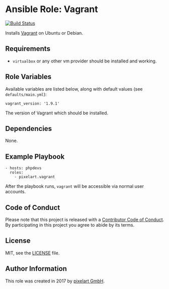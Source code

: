 # Ansible Role: Vagrant

[![Build Status](https://travis-ci.org/pixelart/ansible-role-vagrant.svg?branch=master)](https://travis-ci.org/pixelart/ansible-role-vagrant)

Installs [Vagrant](https://www.vagrantup.com/) on Ubuntu or Debian.

## Requirements

  - `virtualbox` or any other vm provider should be installed and working.

## Role Variables

Available variables are listed below, along with default values (see `defaults/main.yml`):

    vagrant_version: '1.9.1'

The version of Vagrant which should be installed.

## Dependencies

None.

## Example Playbook

    - hosts: phpdevs
      roles:
        - pixelart.vagrant

After the playbook runs, `vagrant` will be accessible via normal user accounts.

## Code of Conduct

Please note that this project is released with a [Contributor Code of Conduct](CODE_OF_CONDUCT.md). By participating in this project you agree to abide by its terms.

## License

MIT, see the [LICENSE](LICENSE) file.

## Author Information

This role was created in 2017 by [pixelart GmbH](https://www.pixelart.at/).
